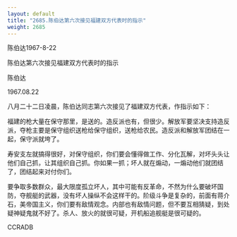```yaml
---
layout: default
title: "2685.陈伯达第六次接见福建双方代表时的指示"
weight: 2685
---
```


陈伯达1967-8-22

陈伯达第六次接见福建双方代表时的指示

陈伯达

1967.08.22

八月二十二日凌晨，陈伯达同志第六次接见了福建双方代表，作指示如下：

福建的枪大量在保守那里，是送的。造反派也有，但很少。解放军要坚决支持造反派，夺枪主要是保守组织送枪给保守组织，送枪给农民。造反派和解放军团结在一起，保守派就垮了。

寿安支左就搞得很好，对保守组织，你们要会懂得做工作、分化瓦解，对坏头头让他们自己抓，让其组织自己抓。你如果一抓；坏人就在煽动，一煽动他们就团结了，团结起来对付你们。

要争取多数群众，最大限度孤立坏人，其中可能有反革命，不然为什么要破坏国防，夺舰艇的武器，没有坏人操纵不会这样干的。阶级斗争是复杂的，前面有蒋介石，美帝国主义，你们要有敌情观念。内部也有敌情问题，但不要互相猜疑，到处疑神疑鬼就不好了。杀人、放火的就很可疑，开机船追舰艇是很可疑的。

CCRADB

